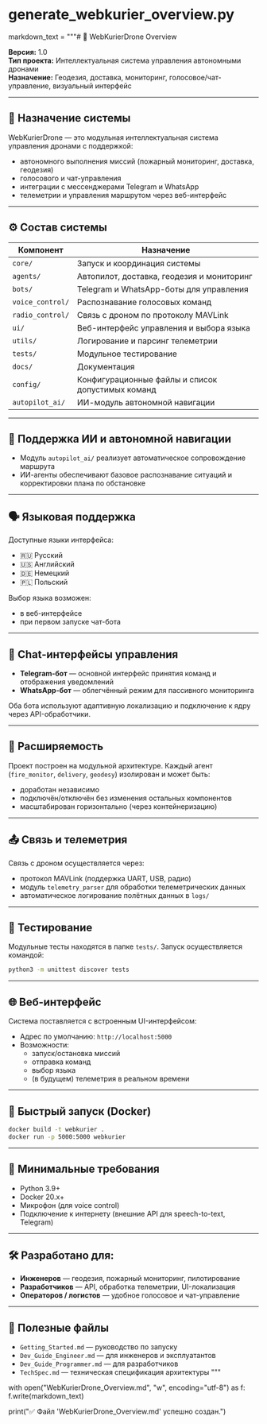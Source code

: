 # generate_webkurier_overview.py

markdown_text = """# 📡 WebKurierDrone Overview

**Версия:** 1.0  
**Тип проекта:** Интеллектуальная система управления автономными дронами  
**Назначение:** Геодезия, доставка, мониторинг, голосовое/чат-управление, визуальный интерфейс

---

## 🚀 Назначение системы

WebKurierDrone — это модульная интеллектуальная система управления дронами с поддержкой:

- автономного выполнения миссий (пожарный мониторинг, доставка, геодезия)
- голосового и чат-управления
- интеграции с мессенджерами Telegram и WhatsApp
- телеметрии и управления маршрутом через веб-интерфейс

---

## ⚙️ Состав системы

| Компонент          | Назначение                                         |
|--------------------|----------------------------------------------------|
| `core/`            | Запуск и координация системы                       |
| `agents/`          | Автопилот, доставка, геодезия и мониторинг         |
| `bots/`            | Telegram и WhatsApp-боты для управления            |
| `voice_control/`   | Распознавание голосовых команд                     |
| `radio_control/`   | Связь с дроном по протоколу MAVLink                |
| `ui/`              | Веб-интерфейс управления и выбора языка            |
| `utils/`           | Логирование и парсинг телеметрии                   |
| `tests/`           | Модульное тестирование                             |
| `docs/`            | Документация                                       |
| `config/`          | Конфигурационные файлы и список допустимых команд  |
| `autopilot_ai/`    | ИИ-модуль автономной навигации                     |

---

## 🧠 Поддержка ИИ и автономной навигации

- Модуль `autopilot_ai/` реализует автоматическое сопровождение маршрута  
- ИИ-агенты обеспечивают базовое распознавание ситуаций и корректировки плана по обстановке

---

## 🗣️ Языковая поддержка

Доступные языки интерфейса:

- 🇷🇺 Русский
- 🇺🇸 Английский
- 🇩🇪 Немецкий
- 🇵🇱 Польский

Выбор языка возможен:

- в веб-интерфейсе
- при первом запуске чат-бота

---

## 📱 Chat-интерфейсы управления

- **Telegram-бот** — основной интерфейс принятия команд и отображения уведомлений  
- **WhatsApp-бот** — облегчённый режим для пассивного мониторинга

Оба бота используют адаптивную локализацию и подключение к ядру через API-обработчики.

---

## 🧩 Расширяемость

Проект построен на модульной архитектуре. Каждый агент (`fire_monitor`, `delivery`, `geodesy`) изолирован и может быть:

- доработан независимо
- подключён/отключён без изменения остальных компонентов
- масштабирован горизонтально (через контейнеризацию)

---

## 📤 Связь и телеметрия

Связь с дроном осуществляется через:

- протокол MAVLink (поддержка UART, USB, радио)
- модуль `telemetry_parser` для обработки телеметрических данных
- автоматическое логирование полётных данных в `logs/`

---

## 🧪 Тестирование

Модульные тесты находятся в папке `tests/`. Запуск осуществляется командой:

```bash
python3 -m unittest discover tests
```

---

## 🌐 Веб-интерфейс

Система поставляется с встроенным UI-интерфейсом:

- Адрес по умолчанию: `http://localhost:5000`
- Возможности:
  - запуск/остановка миссий
  - отправка команд
  - выбор языка
  - (в будущем) телеметрия в реальном времени

---

## 🐳 Быстрый запуск (Docker)

```bash
docker build -t webkurier .
docker run -p 5000:5000 webkurier
```

---

## 📎 Минимальные требования

- Python 3.9+
- Docker 20.x+
- Микрофон (для voice control)
- Подключение к интернету (внешние API для speech-to-text, Telegram)

---

## 🛠️ Разработано для:

- **Инженеров** — геодезия, пожарный мониторинг, пилотирование  
- **Разработчиков** — API, обработка телеметрии, UI-локализация  
- **Операторов / логистов** — удобное голосовое и чат-управление

---

## 📘 Полезные файлы

- `Getting_Started.md` — руководство по запуску  
- `Dev_Guide_Engineer.md` — для инженеров и эксплуатантов  
- `Dev_Guide_Programmer.md` — для разработчиков  
- `TechSpec.md` — техническая спецификация архитектуры
"""

with open("WebKurierDrone_Overview.md", "w", encoding="utf-8") as f:
    f.write(markdown_text)

print("✅ Файл 'WebKurierDrone_Overview.md' успешно создан.")
